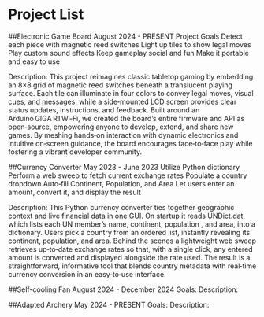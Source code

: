 # **Project List**
##Electronic Game Board
August 2024 - PRESENT 
Project Goals
Detect each piece with magnetic reed switches
Light up tiles to show legal moves
Play custom sound effects
Keep gameplay social and fun
Make it portable and easy to use

Description:
This project reimagines classic tabletop gaming by embedding an 8×8 grid of magnetic reed switches beneath a translucent playing surface. Each tile can illuminate in four colors to convey legal moves, visual cues, and messages, while a side‑mounted LCD screen provides clear status updates, instructions, and feedback. Built around an Arduino GIGA R1 Wi‑Fi, we created the board’s entire firmware and API as open‑source, empowering anyone to develop, extend, and share new games. By meshing hands‑on interaction with dynamic electronics and intuitive on‑screen guidance, the board encourages face‑to‑face play while fostering a vibrant developer community.

##Currency Converter
May 2023 - June 2023
Utilize Python dictionary
Perform a web sweep to fetch current exchange rates
Populate a country dropdown
Auto‑fill Continent, Population, and Area
Let users enter an amount, convert it, and display the result

Description:
This Python currency converter ties together geographic context and live financial data in one GUI. On startup it reads UNDict.dat, which lists each UN member’s name, continent, population , and area, into a dictionary. Users pick a country from an ordered list, instantly revealing its continent, population, and area. Behind the scenes a lightweight web sweep retrieves up‑to‑date exchange rates so that, with a single click, any entered amount is converted and displayed alongside the rate used. The result is a straightforward, informative tool that blends country metadata with real‑time currency conversion in an easy‑to‑use interface.

##Self-cooling Fan
August 2024 - December 2024
Goals:
Description:

##Adapted Archery
May 2024 - PRESENT
Goals:
Description:




